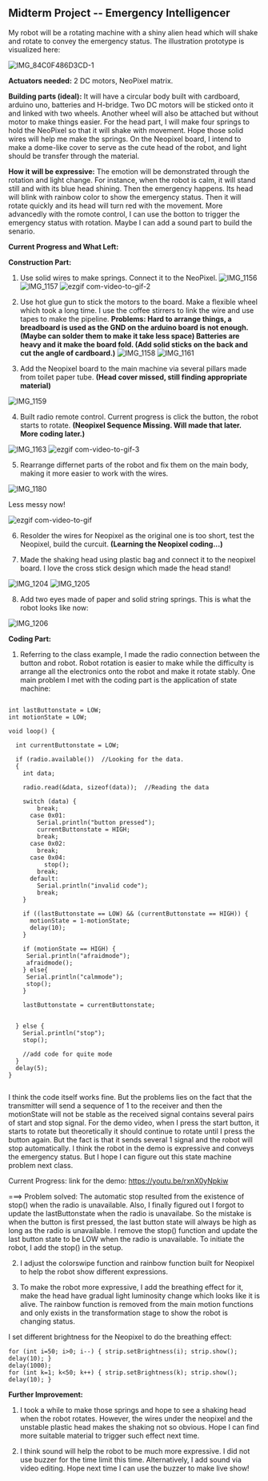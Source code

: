
## Midterm Project -- Emergency Intelligencer

My robot will be a rotating machine with a shiny alien head which will shake and rotate to convey the emergency status. The illustration prototype is visualized here:

![IMG_84C0F486D3CD-1](https://user-images.githubusercontent.com/57734650/135748669-0e93812f-db32-41aa-89ca-a0172e389d6f.jpeg)

**Actuators needed:** 2 DC motors, NeoPixel matrix.

**Building parts (ideal):** It will have a circular body built with cardboard, arduino uno, batteries and H-bridge. Two DC motors will be sticked onto it and linked with two wheels. Another wheel will also be attached but without motor to make things easier. For the head part, I will make four springs to hold the NeoPixel so that it will shake with movement. Hope those solid wires will help me make the springs. On the Neopixel board, I intend to make a dome-like cover to serve as the cute head of the robot, and light should be transfer through the material.

**How it will be expressive:** The emotion will be demonstrated through the rotation and light change. For instance, when the robot is calm, it will stand still and with its blue head shining. Then the emergency happens. Its head will blink with rainbow color to show the emergency status. Then it will rotate quickly and its head will turn red with the movement. More advancedly with the romote control, I can use the botton to trigger the emergency status with rotation. Maybe I can add a sound part to build the senario.

**Current Progress and What Left:**


**Construction Part:**

1. Use solid wires to make springs. Connect it to the NeoPixel.
![IMG_1156](https://user-images.githubusercontent.com/57734650/135758505-7823ddfe-a9eb-4c61-9905-d406d0270dcf.jpg)
![IMG_1157](https://user-images.githubusercontent.com/57734650/135758510-54d29db9-6d2c-45f2-bb0d-625660de677c.jpg)
![ezgif com-video-to-gif-2](https://user-images.githubusercontent.com/57734650/135758515-fbb59c4e-0073-4ec1-96bb-2c11ca40d64a.gif)

2. Use hot glue gun to stick the motors to the board. Make a flexible wheel which took a long time. I use the coffee stirrers to link the wire and use tapes to make the pipeline. **Problems: Hard to arrange things, a breadboard is used as the GND on the arduino board is not enough. (Maybe can solder them to make it take less space) Batteries are heavy and it make the board fold. (Add solid sticks on the back and cut the angle of cardboard.)**
![IMG_1158](https://user-images.githubusercontent.com/57734650/135758820-32fa8eab-512c-4c72-a57e-801649b80763.jpg)
![IMG_1161](https://user-images.githubusercontent.com/57734650/135758813-55c21700-c2be-4225-bdbe-b4a92b2b2cea.jpg)

3. Add the Neopixel board to the main machine via several pillars made from toilet paper tube. **(Head cover missed, still finding appropriate material)**



![IMG_1159](https://user-images.githubusercontent.com/57734650/135758955-0f1abbb2-0bc9-449e-85cc-bd5127bd1eee.jpg)

4. Built radio remote control. Current progress is click the button, the robot starts to rotate. **(Neopixel Sequence Missing. Will made that later. More coding later.)**



![IMG_1163](https://user-images.githubusercontent.com/57734650/135759231-f58995cd-c459-4f3f-a844-a01790c25ace.jpg)
![ezgif com-video-to-gif-3](https://user-images.githubusercontent.com/57734650/135759112-7fe7fca0-d65d-4f2c-b29a-381e85aa7b9f.gif)

5. Rearrange differnet parts of the robot and fix them on the main body, making it more easier to work with the wires.

![IMG_1180](https://user-images.githubusercontent.com/57734650/136068127-8245e128-4a49-4ab1-a7f0-1a0b7761a06d.jpg)

Less messy now!

![ezgif com-video-to-gif](https://user-images.githubusercontent.com/57734650/136068471-b85abe77-8a08-43cd-a20a-7586c5c65889.gif)

6. Resolder the wires for Neopixel as the original one is too short, test the Neopixel, build the curcuit. **(Learning the Neopixel coding...)**

7. Made the shaking head using plastic bag and connect it to the neopixel board. I love the cross stick design which made the head stand!


![IMG_1204](https://user-images.githubusercontent.com/57734650/136654153-7f189b68-ca8e-452d-94bd-b5d060937ba6.jpg)
![IMG_1205](https://user-images.githubusercontent.com/57734650/136654155-c62f3d0c-4561-4f0d-99f5-6f669238080b.jpg)


8. Add two eyes made of paper and solid string springs. This is what the robot looks like now:

![IMG_1206](https://user-images.githubusercontent.com/57734650/136654229-78a51b6c-9ee3-4be5-aab9-bf228d6ae2a0.jpg)


**Coding Part:**

1. Referring to the class example, I made the radio connection between the button and robot. Robot rotation is easier to make while the difficulty is arrange all the electronics onto the robot and make it rotate stably. One main problem I met with the coding part is the application of state machine:

```

int lastButtonstate = LOW;
int motionState = LOW;
  
void loop() {

  int currentButtonstate = LOW;
  
  if (radio.available())  //Looking for the data.
  {
    int data;

    radio.read(&data, sizeof(data));  //Reading the data

    switch (data) {
        break;
      case 0x01:
        Serial.println("button pressed");
        currentButtonstate = HIGH;
        break;
      case 0x02:
        break;
      case 0x04:
          stop();
        break;
      default:
        Serial.println("invalid code");
        break;
    }

    if ((lastButtonstate == LOW) && (currentButtonstate == HIGH)) { 
      motionState = 1-motionState;
      delay(10);
    }

    if (motionState == HIGH) {
     Serial.println("afraidmode");
     afraidmode();
    } else{
     Serial.println("calmmode");
     stop();
    }

    lastButtonstate = currentButtonstate;

    
  } else {
    Serial.println("stop");
    stop();

    //add code for quite mode
  }
  delay(5);
}
   
```

I think the code itself works fine. But the problems lies on the fact that the transmitter will send a sequence of 1 to the receiver and then the motionState will not be stable as the received signal contains several pairs of start and stop signal. For the demo video, when I press the start button, it starts to rotate but theoretically it should continue to rotate until I press the button again. But the fact is that it sends several 1 signal and the robot will stop automatically. I think the robot in the demo is expressive and conveys the emergency status. But I hope I can figure out this state machine problem next class.

Current Progress: link for the demo: https://youtu.be/rxnX0yNpkiw

===> Problem solved: The automatic stop resulted from the existence of stop() when the radio is unavailable. Also, I finally figured out I forgot to update the lastButtonstate when the radio is unavailabe. So the mistake is when the button is first pressed, the last button state will always be high as long as the radio is unavailable. I remove the stop() function and update the last button state to be LOW when the radio is unavailable. To initiate the robot, I add the stop() in the setup.

2. I adjust the colorswipe function and rainbow function built for Neopixel to help the robot show different expressions.

3. To make the robot more expressive, I add the breathing effect for it, make the head have gradual light luminosity change which looks like it is alive. The rainbow function is removed from the main motion functions and only exists in the transformation stage to show the robot is changing status.

  I set different brightness for the Neopixel to do the breathing effect:
  
  ```
  for (int i=50; i>0; i--) { strip.setBrightness(i); strip.show(); delay(10); }
  delay(1000);
  for (int k=1; k<50; k++) { strip.setBrightness(k); strip.show(); delay(10); }
  ```
  
**Further Improvement:**

1. I took a while to make those springs and hope to see a shaking head when the robot rotates. However, the wires under the neopixel and the unstable plastic head makes the shaking not so obvious. Hope I can find more suitable material to trigger such effect next time.

2. I think sound will help the robot to be much more expressive. I did not use buzzer for the time limit this time. Alternatively, I add sound via video editing. Hope next time I can use the buzzer to make live show!


